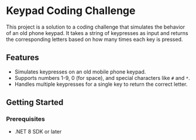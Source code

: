 # Keypad Coding Challenge

This project is a solution to a coding challenge that simulates the behavior of an old phone keypad. It takes a string of keypresses as input and returns the corresponding letters based on how many times each key is pressed.

## Features
- Simulates keypresses on an old mobile phone keypad.
- Supports numbers 1-9, 0 (for space), and special characters like `#` and `*`.
- Handles multiple keypresses for a single key to return the correct letter.

## Getting Started

### Prerequisites
- .NET 8 SDK or later
